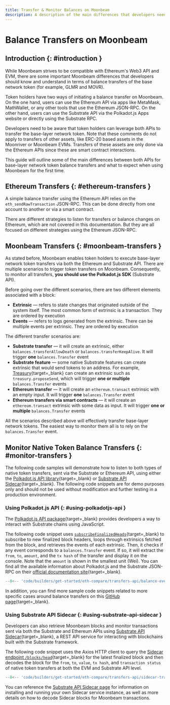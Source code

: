 ```yaml
---
title: Transfer & Monitor Balances on Moonbeam
description: A description of the main differences that developers need to understand in terms of the different balance transfers available on Moonbeam compared to Ethereum.
---
```


# Balance Transfers on Moonbeam

## Introduction {: #introduction }

While Moonbeam strives to be compatible with Ethereum's Web3 API and EVM, there are some important Moonbeam differences that developers should know and understand in terms of balance transfers of the base network token (for example, GLMR and MOVR).

Token holders have two ways of initiating a balance transfer on Moonbeam. On the one hand, users can use the Ethereum API via apps like MetaMask, MathWallet, or any other tools that use the Ethereum JSON-RPC. On the other hand, users can use the Substrate API via the Polkadot.js Apps website or directly using the Substrate RPC.

Developers need to be aware that token holders can leverage both APIs to transfer the base-layer network token. Note that these comments do not apply to transfers of other assets, like ERC-20 based assets in the Moonriver or Moonbeam EVMs. Transfers of these assets are only done via the Ethereum APIs since these are smart contract interactions.

This guide will outline some of the main differences between both APIs for base-layer network token balance transfers and what to expect when using Moonbeam for the first time.

## Ethereum Transfers {: #ethereum-transfers }

A simple balance transfer using the Ethereum API relies on the `eth_sendRawTransaction` JSON-RPC. This can be done directly from one account to another or via a smart contract.

There are different strategies to listen for transfers or balance changes on Ethereum, which are not covered in this documentation. But they are all focused on different strategies using the Ethereum JSON-RPC.

## Moonbeam Transfers {: #moonbeam-transfers }

As stated before, Moonbeam enables token holders to execute base-layer network token transfers via both the Ethereum and Substrate API. There are multiple scenarios to trigger token transfers on Moonbeam. Consequently, to monitor all transfers, **you should use the Polkadot.js SDK** (Substrate API).

Before going over the different scenarios, there are two different elements associated with a block:

 - **Extrinsic** — refers to state changes that originated outside of the system itself. The most common form of extrinsic is a transaction. They are ordered by execution
 - **Events** — refers to logs generated from the extrinsic. There can be multiple events per extrinsic. They are ordered by execution

The different transfer scenarios are:

 - **Substrate transfer** — it will create an extrinsic, either `balances.transferAllowDeath` or `balances.transferKeepAlive`. It will trigger **one** `balances.Transfer` event
 - **Substrate feature** — some native Substrate features can create extrinsic that would send tokens to an address. For example, [Treasury](/learn/features/treasury/){target=\_blank} can create an extrinsic such as `treasury.proposeSend`, which will trigger **one or multiple** `balances.Transfer` events
 - **Ethereum transfer** — it will create an `ethereum.transact` extrinsic with an empty input. It will trigger **one** `balances.Transfer` event
 - **Ethereum transfers via smart contracts** — it will create an `ethereum.transact` extrinsic with some data as input. It will trigger **one or multiple** `balances.Transfer` events

All the scenarios described above will effectively transfer base-layer network tokens. The easiest way to monitor them all is to rely on the `balances.Transfer` event.

## Monitor Native Token Balance Transfers {: #monitor-transfers }

The following code samples will demonstrate how to listen to both types of native token transfers, sent via the Substrate or Ethereum API, using either the [Polkadot.js API library](https://polkadot.js.org/docs/api/start/){target=\_blank} or [Substrate API Sidecar](https://github.com/paritytech/substrate-api-sidecar/){target=\_blank}. The following code snippets are for demo purposes only and should not be used without modification and further testing in a production environment.

### Using Polkadot.js API {: #using-polkadotjs-api }

The [Polkadot.js API package](https://polkadot.js.org/docs/api/start/){target=\_blank} provides developers a way to interact with Substrate chains using JavaScript.

The following code snippet uses [`subscribeFinalizedHeads`](https://polkadot.js.org/docs/substrate/rpc/#subscribefinalizedheads-header/){target=\_blank} to subscribe to new finalized block headers, loops through extrinsics fetched from the block, and retrieves the events of each extrinsic. Then, it checks if any event corresponds to a `balances.Transfer` event. If so, it will extract the `from`, `to`, `amount`, and the `tx hash` of the transfer and display it on the console. Note that the `amount` is shown in the smallest unit (Wei).  You can find all the available information about Polkadot.js and the Substrate JSON-RPC on their [official documentation site](https://polkadot.js.org/docs/substrate/rpc/){target=\_blank}.

```ts
--8<-- 'code/builders/get-started/eth-compare/transfers-api/balance-event.ts'
```

In addition, you can find more sample code snippets related to more specific cases around balance transfers on this [GitHub page](https://gist.github.com/crystalin/b2ce44a208af60d62b5ecd1bad513bce/){target=\_blank}.

### Using Substrate API Sidecar {: #using-substrate-api-sidecar }

Developers can also retrieve Moonbeam blocks and monitor transactions sent via both the Substrate and Ethereum APIs using [Substrate API Sidecar](https://github.com/paritytech/substrate-api-sidecar/){target=\_blank}, a REST API service for interacting with blockchains built with the Substrate framework.

The following code snippet uses the Axios HTTP client to query the [Sidecar endpoint `/blocks/head`](https://paritytech.github.io/substrate-api-sidecar/dist/){target=\_blank} for the latest finalized block and then decodes the block for the `from`, `to`, `value`, `tx hash`, and `transaction status` of native token transfers at both the EVM and Substrate API level.

```js
--8<-- 'code/builders/get-started/eth-compare/transfers-api/sidecar-transfer.js'
```

You can reference the [Substrate API Sidecar page](/builders/build/substrate-api/sidecar/) for information on installing and running your own Sidecar service instance, as well as more details on how to decode Sidecar blocks for Moonbeam transactions.
